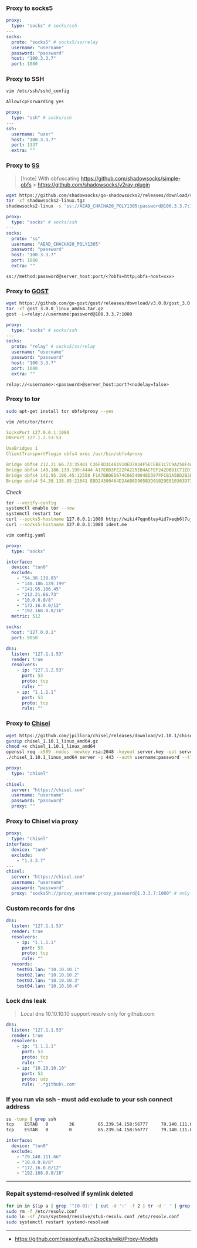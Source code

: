 ### Proxy to socks5

```yaml
proxy:
  type: "socks" # socks/ssh
---
socks:
  proto: "socks5" # socks5/ss/relay
  username: "username"
  password: "password"
  host: "100.3.3.7"
  port: 1080
```

### Proxy to SSH

```bash
vim /etc/ssh/sshd_config
```

```bash
AllowTcpForwarding yes
```

```yaml
proxy:
  type: "ssh" # socks/ssh
---
ssh:
  username: "user"
  host: "100.3.3.7"
  port: 1337
  extra: ""
```

### Proxy to [SS](https://github.com/shadowsocks/go-shadowsocks2)

> [!note] With obfuscating
> https://github.com/shadowsocks/simple-obfs > https://github.com/shadowsocks/v2ray-plugin

```bash
wget https://github.com/shadowsocks/go-shadowsocks2/releases/download/v0.1.5/shadowsocks2-linux.tgz
tar -xf shadowsocks2-linux.tgz
shadowsocks2-linux -s 'ss://AEAD_CHACHA20_POLY1305:password@100.3.3.7:1080' -verbose
```

```yaml
proxy:
  type: "socks" # socks/ssh
---
socks:
  proto: "ss"
  username: "AEAD_CHACHA20_POLY1305"
  password: "password"
  host: "100.3.3.7"
  port: 1080
  extra: ""
```

```
ss://method:password@server_host:port/<?obfs=http;obfs-host=xxx>
```

### Proxy to [GOST](https://github.com/go-gost/gost)

```bash
wget https://github.com/go-gost/gost/releases/download/v3.0.0/gost_3.0.0_linux_amd64.tar.gz
tar -xf gost_3.0.0_linux_amd64.tar.gz
gost -L=relay://username:password@100.3.3.7:1080
```

```yaml
proxy:
  type: "socks" # socks/ssh
---
socks:
  proto: "relay" # socks5/ss/relay
  username: "username"
  password: "password"
  host: "100.3.3.7"
  port: 1080
  extra: ""
```

```
relay://<username>:<password>@server_host:port?<nodelay=false>
```

### Proxy to tor

```bash
sudo apt-get install tor obfs4proxy --yes
```

```bash
vim /etc/tor/torrc
```

```yaml
SocksPort 127.0.0.1:1080
DNSPort 127.1.2.53:53

UseBridges 1
ClientTransportPlugin obfs4 exec /usr/bin/obfs4proxy

Bridge obfs4 212.21.66.73:35401 C36F8D3C481910ED7A34F5ECEBE1C7C9A258F4A8 cert=9IygPQi2UKJ6pUjYTHl8ltg1cuPDvcsE9Os9TPVSioR0qmXU/0uSvD3rsm3jskV1nupJAg iat-mode=2
Bridge obfs4 140.186.139.199:4444 A17E0D3FE22FA225EB4ACFEF242DBD1C71ED1D6B cert=4xg9Uri1mhV9PaHX7J4Uc2y/6VLdSiwJO8TQFDE8g0f0M1hGjQYfkO39h+sIw+L3vR1IeQ iat-mode=0
Bridge obfs4 141.95.106.45:12558 F1A7BBDED674C0654B04ED387FFCB1A5DD2B2ED5 cert=TWRS4j6AKbKH/SL/bAqHkP7fI7C3P3dQoV+D8pRgqcJCK+r4SvZhg3k661ikgg732nuADA iat-mode=0
Bridge obfs4 54.38.138.85:21641 E8D24300464D24AB6D905B3D01029E010363D731 cert=g7Gsuzkk2ZG88oslXKYx/Cn1XHj3DaAJRKARzN1kHrfa4B4mTCjF/0v+d1HxUr4ujYvXCQ iat-mode=0
```

_Check_

```bash
tor --verify-config
systemctl enable tor --now
systemctl restart tor
curl --socks5-hostname 127.0.0.1:1080 http://wiki47qqn6tey4id7xeqb6l7uj6jueacxlqtk3adshox3zdohvo35vad.onion
curl --socks5-hostname 127.0.0.1:1080 ident.me
```

```bash
vim config.yaml
```

```yaml
proxy:
  type: "socks"

interface:
  device: "tun0"
  exclude:
    - "54.38.138.85"
    - "140.186.139.199"
    - "141.95.106.45"
    - "212.21.66.73"
    - "10.0.0.0/8"
    - "172.16.0.0/12"
    - "192.168.0.0/16"
  metric: 512

socks:
  host: "127.0.0.1"
  port: 9050

dns:
  listen: "127.1.1.53"
  render: true
  resolvers:
    - ip: "127.1.2.53"
      port: 53
      proto: tcp
      rule: ""
    - ip: "1.1.1.1"
      port: 53
      proto: tcp
      rule: ""
```

### Proxy to [Chisel](https://github.com/jpillora/chisel)

```bash
wget https://github.com/jpillora/chisel/releases/download/v1.10.1/chisel_1.10.1_linux_amd64.gz
gunzip chisel_1.10.1_linux_amd64.gz
chmod +x chisel_1.10.1_linux_amd64
openssl req -x509 -nodes -newkey rsa:2048 -keyout server.key -out server.crt -days 365
./chisel_1.10.1_linux_amd64 server -p 443 --auth username:password --tls-cert server.crt --tls-key server.key --socks5
```

```yaml
proxy:
  type: "chisel"
---
chisel:
  server: "https://chisel.com"
  username: "username"
  password: "password"
  proxy: ""
```

### Proxy to Chisel via proxy

```yaml
proxy:
  type: "chisel"
interface:
  device: "tun0"
  exclude:
    - "1.3.3.7"
---
chisel:
  server: "https://chisel.com"
  username: "username"
  password: "password"
  proxy: "socks5h://proxy_username:proxy_password@1.3.3.7:1080" # only support http/socks5h/socks
```

### Custom records for dns

```yaml
dns:
  listen: "127.1.1.53"
  render: true
  resolvers:
    - ip: "1.1.1.1"
      port: 53
      proto: tcp
      rule: ""
  records:
    test01.lan: "10.10.10.1"
    test02.lan: "10.10.10.2"
    test03.lan: "10.10.10.3"
    test04.lan: "10.10.10.4"
```

### Lock dns leak

> Local dns 10.10.10.10 support resolv only for github.com

```yaml
dns:
  listen: "127.1.1.53"
  render: true
  resolvers:
    - ip: "1.1.1.1"
      port: 53
      proto: tcp
      rule: ""
    - ip: "10.10.10.10"
      port: 53
      proto: udp
      rule: '.*github\.com'
```

### If you run via ssh - must add exclude to your ssh connect address

```bash
ss -tunp | grep ssh
tcp    ESTAB   0        36         85.239.54.158:56777     79.140.111.66:47284   users:(("sshd",pid=1627,fd=4))
tcp    ESTAB   0        0          85.239.54.158:56777     79.140.111.66:47152   users:(("sshd",pid=1278,fd=4))
```

```yaml
interface:
  device: "tun0"
  exclude:
    - "79.140.111.66"
    - "10.0.0.0/8"
    - "172.16.0.0/12"
    - "192.168.0.0/16"
```

---

### Repait systemd-resolved if symlink deleted

```bash
for in in $(ip a | grep '^[0-9]:' | cut -d ':' -f 2 | tr -d ' ' | grep -v lo); do sudo resolvectl revert $in; done
sudo rm -f /etc/resolv.conf
sudo ln -sf /run/systemd/resolve/stub-resolv.conf /etc/resolv.conf
sudo systemctl restart systemd-resolved
```

---

- https://github.com/xjasonlyu/tun2socks/wiki/Proxy-Models

